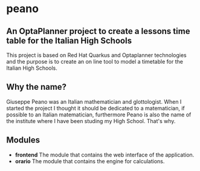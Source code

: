# peano
## An OptaPlanner project to create a lessons time table for the Italian High Schools
This project is based on Red Hat Quarkus and Optaplanner technologies and the purpose is to create an on line tool to model a timetable for
the Italian High Schools.  

## Why the name?
Giuseppe Peano was an Italian mathematician and glottologist. When I started the project I thought it should be dedicated to a matematician, 
if possible to an Italian matematician, furthermore Peano is also the name of the institute where I have been studing my High School. That's why.

## Modules
* **frontend** The module that contains the web interface of the application.
* **orario** The module that contains the engine for calculations.
